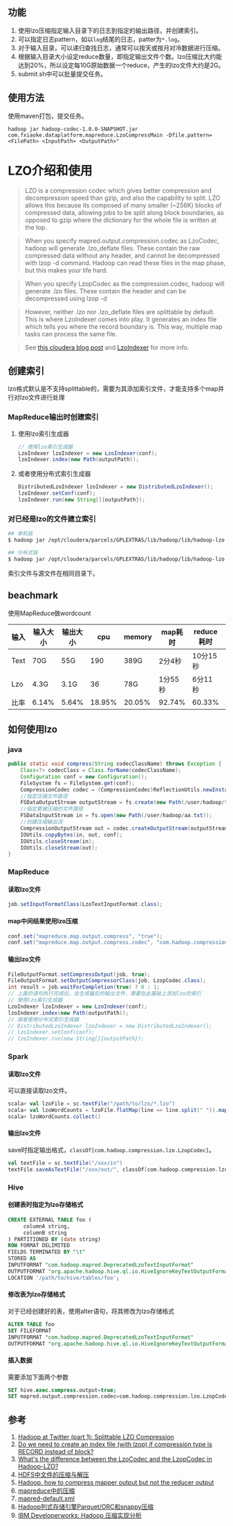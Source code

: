 
## 功能

1. 使用lzo压缩指定输入目录下的日志到指定的输出路径，并创建索引。
2. 可以指定日志pattern，如以`log`结尾的日志，patter为`*.log`。
3. 对于输入目录，可以递归查找日志，通常可以按天或按月对冷数据进行压缩。
4. 根据输入目录大小设定reduce数量，即指定输出文件个数。lzo压缩比大约能达到20%，所以设定每10G原始数据一个reduce，产生的lzo文件大约是2G。
5. submit.sh中可以批量提交任务。

## 使用方法
使用maven打包，提交任务。

```
hadoop jar hadoop-codec-1.0.0-SNAPSHOT.jar com.fxiaoke.dataplatform.mapreduce.LzoCompressMain -Dfile.pattern=<FilePath> <InputPath> <OutputPath>"
```

# LZO介绍和使用

> LZO is a compression codec which gives better compression and decompression speed than gzip, and also the capability to split. LZO allows this because its composed of many smaller (~256K) blocks of compressed data, allowing jobs to be split along block boundaries, as opposed to gzip where the dictionary for the whole file is written at the top.

> When you specify mapred.output.compression.codec as LzoCodec, hadoop will generate .lzo_deflate files. These contain the raw compressed data without any header, and cannot be decompressed with lzop -d command. Hadoop can read these files in the map phase, but this makes your life hard.

> When you specify LzopCodec as the compression.codec, hadoop will generate .lzo files. These contain the header and can be decompressed using lzop -d

> However, neither .lzo nor .lzo_deflate files are splittable by default. This is where LzoIndexer comes into play. It generates an index file which tells you where the record boundary is. This way, multiple map tasks can process the same file.

> See [this cloudera blog post](http://blog.cloudera.com/blog/2009/11/hadoop-at-twitter-part-1-splittable-lzo-compression/) and [LzoIndexer](https://github.com/twitter/hadoop-lzo/blob/master/src/main/java/com/hadoop/compression/lzo/LzoIndexer.java) for more info.


## 创建索引
lzo格式默认是不支持splittable的，需要为其添加索引文件，才能支持多个map并行对lzo文件进行处理

### MapReduce输出时创建索引

1. 使用lzo索引生成器

    ```java
    // 使用lzo索引生成器
    LzoIndexer lzoIndexer = new LzoIndexer(conf);
    lzoIndexer.index(new Path(outputPath));
    ```

2. 或者使用分布式索引生成器

    ```java
    DistributedLzoIndexer lzoIndexer = new DistributedLzoIndexer();
    lzoIndexer.setConf(conf);
    lzoIndexer.run(new String[]{outputPath});
    ```

### 对已经是lzo的文件建立索引

```bash
## 单机版
$ hadoop jar /opt/cloudera/parcels/GPLEXTRAS/lib/hadoop/lib/hadoop-lzo.jar com.hadoop.compression.lzo.LzoIndexer /path/to/lzo/part-00000.lzo

## 分布式版
$ hadoop jar /opt/cloudera/parcels/GPLEXTRAS/lib/hadoop/lib/hadoop-lzo.jar com.hadoop.compression.lzo.DistributedLzoIndexer /path/to/lzo/part-00000.lzo
```
索引文件与源文件在相同目录下。

## beachmark
使用MapReduce做wordcount

|输入|输入大小|输出大小|cpu|memory|map耗时|reduce耗时|总耗时|
|----|----|----|----|----|----|----|----|
|Text|70G|55G|190|389G|2分4秒|10分15秒|12分24秒|
|Lzo|4.3G|3.1G|36|78G|1分55秒|6分11秒|8分10秒|
|比率|6.14%|5.64%|18.95%|20.05%|92.74%|60.33%|65.86%|

## 如何使用lzo
### java

```java
public static void compress(String codecClassName) throws Exception {
    Class<?> codecClass = Class.forName(codecClassName);
    Configuration conf = new Configuration();
    FileSystem fs = FileSystem.get(conf);
    CompressionCodec codec = (CompressionCodec)ReflectionUtils.newInstance(codecClass, conf);
    //指定压缩文件路径
    FSDataOutputStream outputStream = fs.create(new Path(/user/hadoop/text.gz));
    //指定要被压缩的文件路径
    FSDataInputStream in = fs.open(new Path(/user/hadoop/aa.txt));
    //创建压缩输出流
    CompressionOutputStream out = codec.createOutputStream(outputStream);
    IOUtils.copyBytes(in, out, conf);
    IOUtils.closeStream(in);
    IOUtils.closeStream(out);
}
```

### MapReduce

#### 读取lzo文件
```java
job.setInputFormatClass(LzoTextInputFormat.class);
```

#### map中间结果使用lzo压缩

```java
conf.set("mapreduce.map.output.compress", "true");
conf.set("mapreduce.map.output.compress.codec", "com.hadoop.compression.lzo.LzoCodec");
```

#### 输出lzo文件
```java
FileOutputFormat.setCompressOutput(job, true);
FileOutputFormat.setOutputCompressorClass(job, LzopCodec.class);
int result = job.waitForCompletion(true) ? 0 : 1;
// 上面的语句执行完成后，会生成最后的输出文件，需要在此基础上添加lzo的索引
// 使用lzo索引生成器
LzoIndexer lzoIndexer = new LzoIndexer(conf);
lzoIndexer.index(new Path(outputPath));
// 或者使用分布式索引生成器
// DistributedLzoIndexer lzoIndexer = new DistributedLzoIndexer();
// lzoIndexer.setConf(conf);
// lzoIndexer.run(new String[]{outputPath});
```

### Spark
#### 读取lzo文件
可以直接读取lzo文件。

```scala
scala> val lzoFile = sc.textFile("/path/to/lzo/*.lzo")
scala> val lzoWordCounts = lzoFile.flatMap(line => line.split(" ")).map(word => (word, 1)).reduceByKey((a,b) => a + b)
scala> lzoWordCounts.collect()
```

#### 输出lzo文件
save时指定输出格式，`classOf[com.hadoop.compression.lzo.LzopCodec]`。

```scala
val textFile = sc.textFile("/xxx/in")
textFile.saveAsTextFile("/xxx/out/", classOf[com.hadoop.compression.lzo.LzopCodec])
```

### Hive

#### 创建表时指定为lzo存储格式

```sql
CREATE EXTERNAL TABLE foo (
     columnA string,
     columnB string
) PARTITIONED BY (date string)
ROW FORMAT DELIMITED
FIELDS TERMINATED BY "\t"
STORED AS
INPUTFORMAT "com.hadoop.mapred.DeprecatedLzoTextInputFormat"
OUTPUTFORMAT "org.apache.hadoop.hive.ql.io.HiveIgnoreKeyTextOutputFormat"
LOCATION '/path/to/hive/tables/foo';
```

#### 修改表为lzo存储格式
对于已经创建好的表，使用alter语句，将其修改为lzo存储格式

```sql
ALTER TABLE foo
SET FILEFORMAT
INPUTFORMAT "com.hadoop.mapred.DeprecatedLzoTextInputFormat"
OUTPUTFORMAT "org.apache.hadoop.hive.ql.io.HiveIgnoreKeyTextOutputFormat";
```

#### 插入数据
需要添加下面两个参数

```sql
SET hive.exec.compress.output=true;
SET mapred.output.compression.codec=com.hadoop.compression.lzo.LzopCodec;
```

## 参考
1. [Hadoop at Twitter (part 1): Splittable LZO Compression](http://blog.cloudera.com/blog/2009/11/hadoop-at-twitter-part-1-splittable-lzo-compression/)
2. [Do we need to create an index file (with lzop) if compression type is RECORD instead of block?](http://stackoverflow.com/questions/23560281/do-we-need-to-create-an-index-file-with-lzop-if-compression-type-is-record-ins)
3. [What's the difference between the LzoCodec and the LzopCodec in Hadoop-LZO?](https://www.quora.com/Whats-the-difference-between-the-LzoCodec-and-the-LzopCodec-in-Hadoop-LZO)
4. [HDFS中文件的压缩与解压](http://www.cnblogs.com/liuling/p/2013-6-19-01.html)
5. [Hadoop, how to compress mapper output but not the reducer output](http://stackoverflow.com/questions/5571156/hadoop-how-to-compress-mapper-output-but-not-the-reducer-output)
6. [mapreduce中的压缩](http://blog.csdn.net/lastsweetop/article/details/9187721)
7. [mapred-default.xml](https://hadoop.apache.org/docs/r2.6.0/hadoop-mapreduce-client/hadoop-mapreduce-client-core/mapred-default.xml)
8. [Hadoop列式存储引擎Parquet/ORC和snappy压缩](http://www.itweet.cn/2016/03/15/columnar-storage-parquet-and-orc/)
9. [IBM Developerworks: Hadoop 压缩实现分析](https://www.ibm.com/developerworks/cn/opensource/os-cn-hadoop-compression-analysis/)